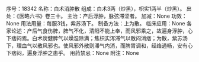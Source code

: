 序号：18342
名称：白术消肿散
组成：白术3两（炒黑），枳实1两半（炒黑）。
出处：《医略六书》卷三十。
主治：产后浮肿，脉弦滞涩者。
加减：None
功效：None
用法用量：每服3钱，紫苏汤下。
制备方法：上为散。
临床应用：None
各家论述：产后气食伤脾，脾气不化，清阳不能上奉，而风邪乘之，故遍身浮肿，心下痞闷焉。白术炭健脾气以燥湿除满；焦枳实泻滞气以散闷消痞；为散，紫苏汤下，理血气以散风邪也。使风邪外散则滞气内消，而脾胃调和，经络通畅，安有心下痞闷，遍身浮肿之患乎。
用药禁忌：None
附注：None
